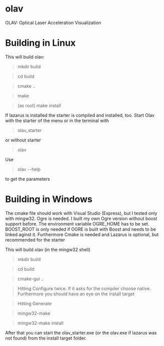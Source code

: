 # olav
OLAV: Optical Laser Acceleration Visualization

# Building in Linux

This will build olav:
> mkdir build

> cd build

> cmake ..

> make

> (as root) make install

If lazarus is installed the starter is compiled and installed, too.
Start Olav with the starter of the menu or in the terminal with
> olav_starter

or without starter

> olav

Use

> olav --help

to get the parameters

# Building in Windows

The cmake file should work with Visual Studio (Express), but I tested
only with mingw32. Ogre is needed. I built my own Ogre version without
boost support before. The environment variable OGRE_HOME has to be set.
BOOST_ROOT is only needed if OGRE is built with Boost and needs to be
linked aginst it.
Furthermore Cmake is needed and Lazarus is optional, but recommended for
the starter

This will build olav (in the mingw32 shell)

> mkdir build

> cd build

> cmake-gui ..

> Hitting Configure twice. If it asks for the compiler choose native. Furthermore you should have an eye on the install target

> Hitting Generate

> mingw32-make

> mingw32-make install

After that you can start the olav_starter.exe (or the olav.exe if
lazarus was not found) from the install target folder.
